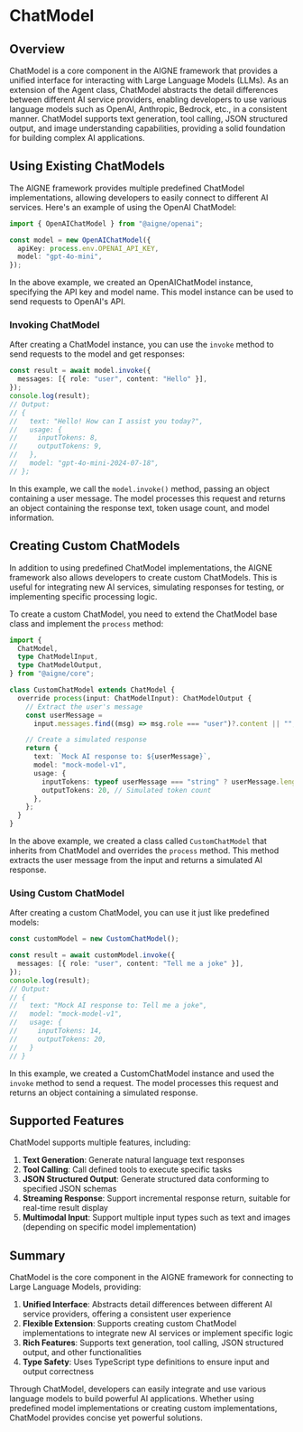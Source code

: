 # ChatModel

## Overview

ChatModel is a core component in the AIGNE framework that provides a unified interface for interacting with Large Language Models (LLMs). As an extension of the Agent class, ChatModel abstracts the detail differences between different AI service providers, enabling developers to use various language models such as OpenAI, Anthropic, Bedrock, etc., in a consistent manner. ChatModel supports text generation, tool calling, JSON structured output, and image understanding capabilities, providing a solid foundation for building complex AI applications.

## Using Existing ChatModels

The AIGNE framework provides multiple predefined ChatModel implementations, allowing developers to easily connect to different AI services. Here's an example of using the OpenAI ChatModel:

```ts file="../../docs-examples/test/concepts/chat-model.test.ts" region="example-chat-models-openai-create-model"
import { OpenAIChatModel } from "@aigne/openai";

const model = new OpenAIChatModel({
  apiKey: process.env.OPENAI_API_KEY,
  model: "gpt-4o-mini",
});
```

In the above example, we created an OpenAIChatModel instance, specifying the API key and model name. This model instance can be used to send requests to OpenAI's API.

### Invoking ChatModel

After creating a ChatModel instance, you can use the `invoke` method to send requests to the model and get responses:

```ts file="../../docs-examples/test/concepts/chat-model.test.ts" region="example-chat-models-openai-invoke"
const result = await model.invoke({
  messages: [{ role: "user", content: "Hello" }],
});
console.log(result);
// Output:
// {
//   text: "Hello! How can I assist you today?",
//   usage: {
//     inputTokens: 8,
//     outputTokens: 9,
//   },
//   model: "gpt-4o-mini-2024-07-18",
// };
```

In this example, we call the `model.invoke()` method, passing an object containing a user message. The model processes this request and returns an object containing the response text, token usage count, and model information.

## Creating Custom ChatModels

In addition to using predefined ChatModel implementations, the AIGNE framework also allows developers to create custom ChatModels. This is useful for integrating new AI services, simulating responses for testing, or implementing specific processing logic.

To create a custom ChatModel, you need to extend the ChatModel base class and implement the `process` method:

```ts file="../../docs-examples/test/concepts/chat-model.test.ts" region="example-chat-models-custom-implementation"
import {
  ChatModel,
  type ChatModelInput,
  type ChatModelOutput,
} from "@aigne/core";

class CustomChatModel extends ChatModel {
  override process(input: ChatModelInput): ChatModelOutput {
    // Extract the user's message
    const userMessage =
      input.messages.find((msg) => msg.role === "user")?.content || "";

    // Create a simulated response
    return {
      text: `Mock AI response to: ${userMessage}`,
      model: "mock-model-v1",
      usage: {
        inputTokens: typeof userMessage === "string" ? userMessage.length : 0,
        outputTokens: 20, // Simulated token count
      },
    };
  }
}
```

In the above example, we created a class called `CustomChatModel` that inherits from ChatModel and overrides the `process` method. This method extracts the user message from the input and returns a simulated AI response.

### Using Custom ChatModel

After creating a custom ChatModel, you can use it just like predefined models:

```ts file="../../docs-examples/test/concepts/chat-model.test.ts" region="example-chat-models-custom-usage"
const customModel = new CustomChatModel();

const result = await customModel.invoke({
  messages: [{ role: "user", content: "Tell me a joke" }],
});
console.log(result);
// Output:
// {
//   text: "Mock AI response to: Tell me a joke",
//   model: "mock-model-v1",
//   usage: {
//     inputTokens: 14,
//     outputTokens: 20,
//   }
// }
```

In this example, we created a CustomChatModel instance and used the `invoke` method to send a request. The model processes this request and returns an object containing a simulated response.

## Supported Features

ChatModel supports multiple features, including:

1. **Text Generation**: Generate natural language text responses
2. **Tool Calling**: Call defined tools to execute specific tasks
3. **JSON Structured Output**: Generate structured data conforming to specified JSON schemas
4. **Streaming Response**: Support incremental response return, suitable for real-time result display
5. **Multimodal Input**: Support multiple input types such as text and images (depending on specific model implementation)

## Summary

ChatModel is the core component in the AIGNE framework for connecting to Large Language Models, providing:

1. **Unified Interface**: Abstracts detail differences between different AI service providers, offering a consistent user experience
2. **Flexible Extension**: Supports creating custom ChatModel implementations to integrate new AI services or implement specific logic
3. **Rich Features**: Supports text generation, tool calling, JSON structured output, and other functionalities
4. **Type Safety**: Uses TypeScript type definitions to ensure input and output correctness

Through ChatModel, developers can easily integrate and use various language models to build powerful AI applications. Whether using predefined model implementations or creating custom implementations, ChatModel provides concise yet powerful solutions.
